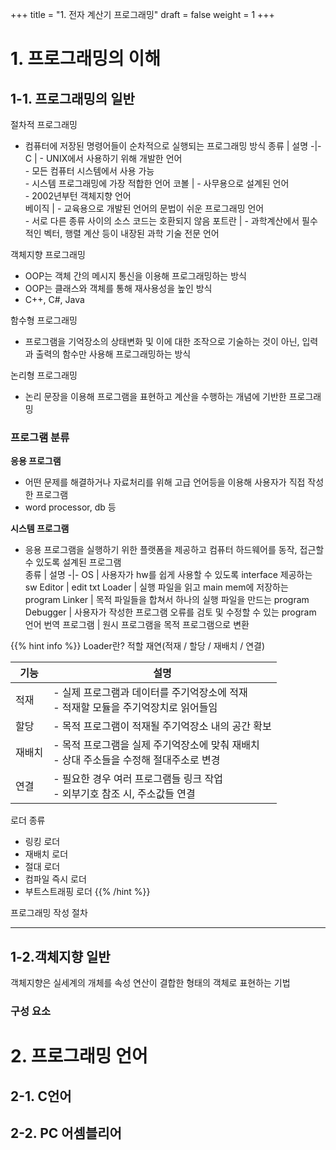 +++
title = "1. 전자 계산기 프로그래밍"
draft = false
weight = 1
+++
# 1. 프로그래밍의 이해
## 1-1. 프로그래밍의 일반
절차적 프로그래밍
- 컴퓨터에 저장된 명령어들이 순차적으로 실행되는 프로그래밍 방식
종류 | 설명
-|-
C | - UNIX에서 사용하기 위해 개발한 언어 <br> - 모든 컴퓨터 시스템에서 사용 가능 <br> - 시스템 프로그래밍에 가장 적합한 언어
코볼 | - 사무용으로 설계된 언어 <br> - 2002년부턴 객체지향 언어 <br>
베이직 | - 교육용으로 개발된 언어의 문법이 쉬운 프로그래밍 언어 <br> - 서로 다른 종류 사이의 소스 코드는 호환되지 않음
포트란 | - 과학계산에서 필수적인 벡터, 행렬 계산 등이 내장된 과학 기술 전문 언어

객체지향 프로그래밍
- OOP는 객체 간의 메시지 통신을 이용해 프로그래밍하는 방식
- OOP는 클래스와 객체를 통해 재사용성을 높인 방식
- C++, C#, Java

함수형 프로그래밍
- 프로그램을 기억장소의 상태변화 및 이에 대한 조작으로 기술하는 것이 아닌, 입력과 출력의 함수만 사용해 프로그래밍하는 방식

논리형 프로그래밍
- 논리 문장을 이용해 프로그램을 표현하고 계산을 수행하는 개념에 기반한 프로그래밍

### 프로그램 분류
**응용 프로그램**
- 어떤 문제를 해결하거나 자료처리를 위해 고급 언어등을 이용해 사용자가 직접 작성한 프로그램
- word processor, db 등

**시스템 프로그램**
- 응용 프로그램을 실행하기 위한 플랫폼을 제공하고 컴퓨터 하드웨어를 동작, 접근할 수 있도록 설계된 프로그램  
종류 | 설명
-|-
OS | 사용자가 hw를 쉽게 사용할 수 있도록 interface 제공하는 sw
Editor | edit txt
Loader | 실행 파일을 읽고 main mem에 저장하는 program
Linker | 목적 파일들을 합쳐서 하나의 실행 파일을 만드는 program
Debugger | 사용자가 작성한 프로그램 오류를 검토 및 수정할 수 있는 program
언어 번역 프로그램 | 원시 프로그램을 목적 프로그램으로 변환

{{% hint info %}}
Loader란?
적할 재연(적재 / 할당 / 재배치 / 연결)

기능 | 설명
-|-
적재 | - 실제  프로그램과 데이터를 주기억장소에 적재 <br> - 적재할 모듈을 주기억장치로 읽어들임
할당 | - 목적 프로그램이 적재될 주기억장소 내의 공간 확보
재배치 | - 목적 프로그램을 실제 주기억장소에 맞춰 재배치 <br> - 상대 주소들을 수정해 절대주소로 변경
연결 | - 필요한 경우 여러 프로그램들 링크 작업 <br> - 외부기호 참조 시, 주소값들 연결

로더 종류
- 링킹 로더
- 재배치 로더
- 절대 로더
- 컴파일 즉시 로더
- 부트스트래핑 로더
{{% /hint %}}

프로그래밍 작성 절차

---
## 1-2.객체지향 일반
객체지향은 실세계의 개체를 속성 연산이 결합한 형태의 객체로 표현하는 기법

### 구성 요소

# 2. 프로그래밍 언어
## 2-1. C언어
## 2-2. PC 어셈블리어
